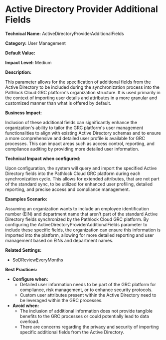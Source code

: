 # Active Directory Provider Additional Fields

**Technical Name:** ActiveDirectoryProviderAdditionalFields

**Category:** User Management

**Default Value:** 

**Impact Level:** Medium

**Description:**

This parameter allows for the specification of additional fields from the Active Directory to be included during the synchronization process into the Pathlock Cloud GRC platform's organization structure. It is used primarily in the context of importing user details and attributes in a more granular and customized manner than what is offered by default.

**Business Impact:**

Inclusion of these additional fields can significantly enhance the organization's ability to tailor the GRC platform's user management functionalities to align with existing Active Directory schemas and to ensure a more comprehensive and detailed user profile is available for GRC processes. This can impact areas such as access control, reporting, and compliance auditing by providing more detailed user information.

**Technical Impact when configured:**

Upon configuration, the system will query and import the specified Active Directory fields into the Pathlock Cloud GRC platform during each synchronization cycle. This allows for extended attributes, that are not part of the standard sync, to be utilized for enhanced user profiling, detailed reporting, and precise access and compliance management.

**Examples Scenario:**

Assuming an organization wants to include an employee identification number (EIN) and department name that aren't part of the standard Active Directory fields synchronized by the Pathlock Cloud GRC platform. By configuring the ActiveDirectoryProviderAdditionalFields parameter to include these specific fields, the organization can ensure this information is imported into the platform, allowing for more detailed reporting and user management based on EINs and department names.

**Related Settings:**
- SoDReviewEveryMonths

**Best Practices:** 

- **Configure when:**
  - Detailed user information needs to be part of the GRC platform for compliance, risk management, or to enhance security protocols.
  - Custom user attributes present within the Active Directory need to be leveraged within the GRC processes.
- **Avoid when:**
  - The inclusion of additional information does not provide tangible benefits to the GRC processes or could potentially lead to data overload.
  - There are concerns regarding the privacy and security of importing specific additional fields from the Active Directory.